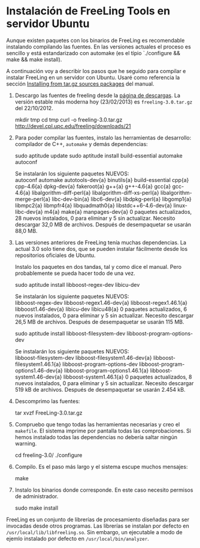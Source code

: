 # Instalación de FreeLing Tools en servidor Ubuntu

Aunque existen paquetes con los binarios de FreeLing es recomendable instalando
compilando las fuentes. En las versiones actuales el proceso es sencillo y está
estandarizado con automake (es el típio `./configure && make && make install).

A continuación voy a describir los pasos que he seguido para compilar e instalar FreeLing en un servidor con Ubuntu. Usaré como referencia la sección [Installing from tar.gz sources packages](http://nlp.lsi.upc.edu/freeling/doc/userman/html/node12.html) del manual.


1. Descargo las fuentes de freeling desde la [página de descargas](http://devel.cpl.upc.edu/freeling/downloads?order=time&desc=1). La versión estable más moderna hoy (23/02/2013) es `freeling-3.0.tar.gz` del 22/10/2012.

    mkdir tmp
    cd tmp
    curl -o freeling-3.0.tar.gz http://devel.cpl.upc.edu/freeling/downloads/21


1. Para poder compilar las fuentes, instalo las herramientas de desarrollo: compilador de C++, `automake`
   y demás dependencias:

    sudo aptitude update
    sudo aptitude install build-essential automake autoconf

    Se instalarán los siguiente paquetes NUEVOS:     
    autoconf automake autotools-dev{a} binutils{a} build-essential cpp{a} cpp-4.6{a} dpkg-dev{a} fakeroot{a} 
    g++{a} g++-4.6{a} gcc{a} gcc-4.6{a} libalgorithm-diff-perl{a} libalgorithm-diff-xs-perl{a} 
    libalgorithm-merge-perl{a} libc-dev-bin{a} libc6-dev{a} libdpkg-perl{a} libgomp1{a} libmpc2{a} libmpfr4{a} 
    libquadmath0{a} libstdc++6-4.6-dev{a} linux-libc-dev{a} m4{a} make{a} manpages-dev{a} 
    0 paquetes actualizados, 28 nuevos instalados, 0 para eliminar y 5 sin actualizar.
    Necesito descargar 32,0 MB de archivos. Después de desempaquetar se usarán 88,0 MB.


   
1. Las versiones anteriores de FreeLing tenía muchas dependencias. La actual 3.0 solo tiene dos, que se pueden instalar fácilmente desde los repositorios oficiales de Ubuntu.

    Instalo los paquetes en dos tandas, tal y como dice el manual. Pero probablemente se pueda hacer todo de una vez. 


    sudo aptitude install libboost-regex-dev libicu-dev

    Se instalarán los siguiente paquetes NUEVOS:     
    libboost-regex-dev libboost-regex1.46-dev{a} libboost-regex1.46.1{a} libboost1.46-dev{a} libicu-dev libicu48{a} 
    0 paquetes actualizados, 6 nuevos instalados, 0 para eliminar y 5 sin actualizar.
    Necesito descargar 26,5 MB de archivos. Después de desempaquetar se usarán 115 MB.

    sudo aptitude install libboost-filesystem-dev libboost-program-options-dev

    Se instalarán los siguiente paquetes NUEVOS:     
    libboost-filesystem-dev libboost-filesystem1.46-dev{a} libboost-filesystem1.46.1{a} 
    libboost-program-options-dev libboost-program-options1.46-dev{a} libboost-program-options1.46.1{a} 
    libboost-system1.46-dev{a} libboost-system1.46.1{a} 
    0 paquetes actualizados, 8 nuevos instalados, 0 para eliminar y 5 sin actualizar.
    Necesito descargar 519 kB de archivos. Después de desempaquetar se usarán 2.454 kB.


1. Descomprimo las fuentes:

    tar xvzf FreeLing-3.0.tar.gz


1. Compruebo que tengo todas las herramientas necesarias y creo el `makefile`.
   El sistema imprime por pantalla todas las comprobaciones. Si hemos instalado
   todas las dependencias no debería saltar ningún warning.

    cd freeling-3.0/
    ./configure


1. Compilo. Es el paso más largo y el sistema escupe muchos mensajes:

    make


1. Instalo los binarios donde corresponde. En este caso necesito permisos de
   administrador.

    sudo make install


FreeLing es un conjunto de librerías de procesamiento diseñadas para ser invocadas desde otros programas. Las librerías se instalan por defecto en `/usr/local/lib/libfreeling.so`. Sin embargo, un ejecutable a modo de ejemlo instalado por defecto en `/usr/local/bin/analyzer`.


